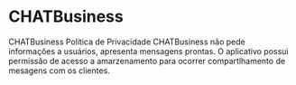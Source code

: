 # CHATBusiness
CHATBusiness Política de Privacidade  CHATBusiness não pede informações a usuários, apresenta mensagens prontas. O aplicativo possui permissão de acesso a amarzenamento para ocorrer compartlhamento de mesagens com os clientes.
